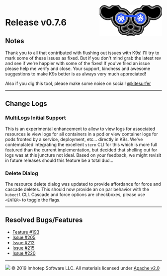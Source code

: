 <img src="https://raw.githubusercontent.com/derailed/k9s/master/assets/k9s_small.png" align="right" width="200" height="auto"/>

# Release v0.7.6

## Notes

Thank you to all that contributed with flushing out issues with K9s! I'll try to mark some of these issues as fixed. But if you don't mind grab the latest rev and see if we're happier with some of the fixes! If you've filed an issue please help me verify and close. Your support, kindness and awesome suggestions to make K9s better is as always very much appreciated!

Also if you dig this tool, please make some noise on social! [@kitesurfer](https://twitter.com/kitesurfer)

---

## Change Logs

### MultiLogs Initial Support

This is an experimental enhancement to allow to view logs for associated resources ie view logs for all containers in a pod or view container logs for pods fronted by a service, deployment, etc... directly in K9s. We've contemplated integrating the excellent `stern` CLI for this which is more full featured than the current implementation, but decided that shelling out for logs was at this juncture not ideal. Based on your feedback, we might revisit in future releases should this feature be a total dud...

### Delete Dialog

The resource delete dialog was updated to provide affordance for force and cascade deletes. This should now provide an on par behavior with the `kubectl` CLI. Cascade and force options are checkboxes, please use `<ENTER>` to toggle the flags.

---

## Resolved Bugs/Features

+ [Feature #193](https://github.com/kswapd/k10s/issues/193)
+ [Issue #205](https://github.com/kswapd/k10s/issues/205)
+ [Issue #212](https://github.com/kswapd/k10s/issues/212)
+ [Issue #215](https://github.com/kswapd/k10s/issues/215)
+ [Issue #220](https://github.com/kswapd/k10s/issues/220)


---

<img src="https://raw.githubusercontent.com/derailed/k9s/master/assets/imhotep_logo.png" width="32" height="auto"/> © 2019 Imhotep Software LLC. All materials licensed under [Apache v2.0](http://www.apache.org/licenses/LICENSE-2.0)
